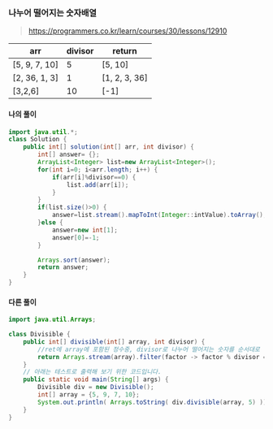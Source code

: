 ### 나누어 떨어지는 숫자배열



> https://programmers.co.kr/learn/courses/30/lessons/12910



| arr           | divisor | return        |
| ------------- | ------- | ------------- |
| [5, 9, 7, 10] | 5       | [5, 10]       |
| [2, 36, 1, 3] | 1       | [1, 2, 3, 36] |
| [3,2,6]       | 10      | [-1]          |



#### 나의 풀이

```java
import java.util.*;
class Solution {
    public int[] solution(int[] arr, int divisor) {
        int[] answer= {};
        ArrayList<Integer> list=new ArrayList<Integer>();
        for(int i=0; i<arr.length; i++) {
            if(arr[i]%divisor==0) {
                list.add(arr[i]);
            }
        }
        if(list.size()>0) {
            answer=list.stream().mapToInt(Integer::intValue).toArray();
        }else {
            answer=new int[1];
            answer[0]=-1;
        }

        Arrays.sort(answer);
        return answer;
    }
}
```



#### 다른 풀이

```java
import java.util.Arrays;

class Divisible {
    public int[] divisible(int[] array, int divisor) {
        //ret에 array에 포함된 정수중, divisor로 나누어 떨어지는 숫자를 순서대로 넣으세요.
        return Arrays.stream(array).filter(factor -> factor % divisor == 0).toArray();
    }
    // 아래는 테스트로 출력해 보기 위한 코드입니다.
    public static void main(String[] args) {
        Divisible div = new Divisible();
        int[] array = {5, 9, 7, 10};
        System.out.println( Arrays.toString( div.divisible(array, 5) ));
    }
}
```

